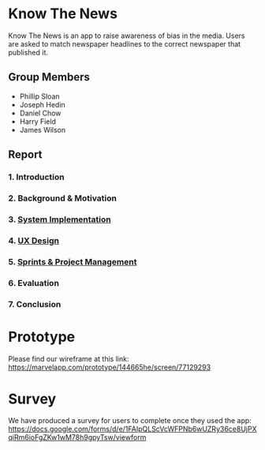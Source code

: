 # Know The News

Know The News is an app to raise awareness of bias in the media. Users are asked to match newspaper headlines to the correct newspaper that published it.

## Group Members
* Phillip Sloan
* Joseph Hedin
* Daniel Chow
* Harry Field
* James Wilson

## Report
### 1. Introduction
### 2. Background & Motivation
### 3. [System Implementation](System%Implementation/README.md)
### 4. [UX Design](UX%Design/README.md)
### 5. [Sprints & Project Management](Sprints%&%Project%Management/README.md)
### 6. Evaluation
### 7. Conclusion


# Prototype

Please find our wireframe at this link: https://marvelapp.com/prototype/144665he/screen/77129293

# Survey

We have produced a survey for users to complete once they used the app: https://docs.google.com/forms/d/e/1FAIpQLScVcWFPNb6wUZRy36ce8UjPXqiRm6ioFgZKw1wM78h9gpyTsw/viewform
